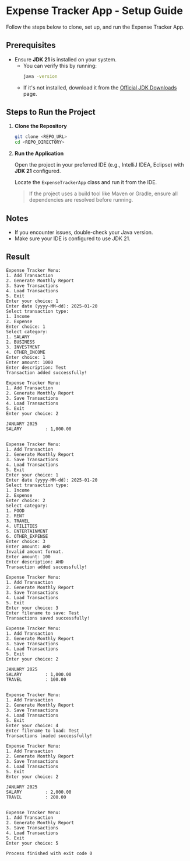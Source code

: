 # Expense Tracker App - Setup Guide

Follow the steps below to clone, set up, and run the Expense Tracker App.

## Prerequisites

- Ensure **JDK 21** is installed on your system.
  - You can verify this by running:
    ```bash
    java -version
    ```
  - If it's not installed, download it from the [Official JDK Downloads](https://jdk.java.net/21/) page.

## Steps to Run the Project

1. **Clone the Repository**
    ```bash
    git clone <REPO_URL>
    cd <REPO_DIRECTORY>
    ```

2. **Run the Application**

    Open the project in your preferred IDE (e.g., IntelliJ IDEA, Eclipse) with **JDK 21** configured.

    Locate the `ExpenseTrackerApp` class and run it from the IDE.

    > If the project uses a build tool like Maven or Gradle, ensure all dependencies are resolved before running.

## Notes

- If you encounter issues, double-check your Java version.
- Make sure your IDE is configured to use JDK 21.

## Result

```
Expense Tracker Menu:
1. Add Transaction
2. Generate Monthly Report
3. Save Transactions
4. Load Transactions
5. Exit
Enter your choice: 1
Enter date (yyyy-MM-dd): 2025-01-20
Select transaction type:
1. Income
2. Expense
Enter choice: 1
Select category:
1. SALARY
2. BUSINESS
3. INVESTMENT
4. OTHER_INCOME
Enter choice: 1
Enter amount: 1000
Enter description: Test
Transaction added successfully!

Expense Tracker Menu:
1. Add Transaction
2. Generate Monthly Report
3. Save Transactions
4. Load Transactions
5. Exit
Enter your choice: 2

JANUARY 2025
SALARY         : 1,000.00


Expense Tracker Menu:
1. Add Transaction
2. Generate Monthly Report
3. Save Transactions
4. Load Transactions
5. Exit
Enter your choice: 1
Enter date (yyyy-MM-dd): 2025-01-20
Select transaction type:
1. Income
2. Expense
Enter choice: 2
Select category:
1. FOOD
2. RENT
3. TRAVEL
4. UTILITIES
5. ENTERTAINMENT
6. OTHER_EXPENSE
Enter choice: 3
Enter amount: AHD
Invalid amount format.
Enter amount: 100
Enter description: AHD
Transaction added successfully!

Expense Tracker Menu:
1. Add Transaction
2. Generate Monthly Report
3. Save Transactions
4. Load Transactions
5. Exit
Enter your choice: 3
Enter filename to save: Test
Transactions saved successfully!

Expense Tracker Menu:
1. Add Transaction
2. Generate Monthly Report
3. Save Transactions
4. Load Transactions
5. Exit
Enter your choice: 2

JANUARY 2025
SALARY         : 1,000.00
TRAVEL         : 100.00


Expense Tracker Menu:
1. Add Transaction
2. Generate Monthly Report
3. Save Transactions
4. Load Transactions
5. Exit
Enter your choice: 4
Enter filename to load: Test
Transactions loaded successfully!

Expense Tracker Menu:
1. Add Transaction
2. Generate Monthly Report
3. Save Transactions
4. Load Transactions
5. Exit
Enter your choice: 2

JANUARY 2025
SALARY         : 2,000.00
TRAVEL         : 200.00


Expense Tracker Menu:
1. Add Transaction
2. Generate Monthly Report
3. Save Transactions
4. Load Transactions
5. Exit
Enter your choice: 5

Process finished with exit code 0
```
